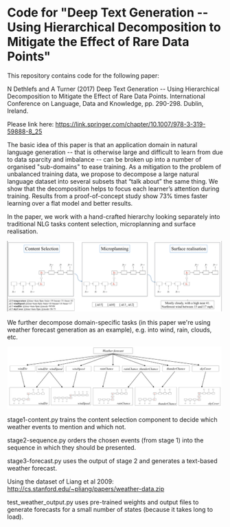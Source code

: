 # Code for "Deep Text Generation -- Using Hierarchical Decomposition to Mitigate the Effect of Rare Data Points"

This repository contains code for the following paper:

N Dethlefs and A Turner (2017) Deep Text Generation -- Using Hierarchical Decomposition to Mitigate the Effect of Rare Data Points. International Conference on Language, Data and Knowledge, pp. 290-298. Dublin, Ireland.


Please link here: https://link.springer.com/chapter/10.1007/978-3-319-59888-8_25


The basic idea of this paper is that an application domain in natural language generation -- that is otherwise large 
and difficult to learn from due to data sparcity and imbalance -- can be broken up into a number of organised "sub-domains" 
to ease training. As a mitigation to the problem of unbalanced training data, we propose to decompose a large natural language dataset into 
several subsets that “talk about” the same thing. We show that the decomposition helps to focus each learner’s attention during 
training. Results from a proof-of-concept study show 73% times faster learning over a flat model and better results.

In the paper, we work with a hand-crafted hierarchy looking separately into traditional NLG tasks content selection, 
microplanning and surface realisation.

<img src="/img/hierarchy.png" alt="drawing" width="500"/>


We further decompose domain-specific tasks (in this paper we're using weather forecast generation as an example), e.g. 
into wind, rain, clouds, etc.

<img src="/img/weather-hierarchy.png" alt="drawing" width="500"/>

stage1-content.py trains the content selection component to decide which weather events to mention and which not. 

stage2-sequence.py orders the chosen events (from stage 1) into the sequence in which they should be presented.

stage3-forecast.py uses the output of stage 2 and generates a text-based weather forecast.

Using the dataset of Liang et al 2009: http://cs.stanford.edu/~pliang/papers/weather-data.zip

test_weather_output.py uses pre-trained weights and output files to generate forecasts for a small number of states (because it takes long to load).